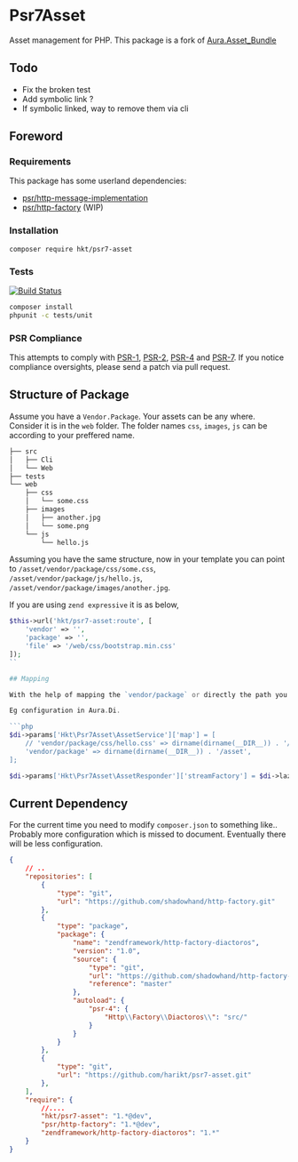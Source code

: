 # Psr7Asset

Asset management for PHP. This package is a fork of [Aura.Asset_Bundle](https://github.com/friendsofaura/Aura.Asset_Bundle)

## Todo

* Fix the broken test
* Add symbolic link ?
* If symbolic linked, way to remove them via cli

## Foreword

### Requirements

This package has some userland dependencies:

- [psr/http-message-implementation](https://packagist.org/providers/psr/http-message-implementation)
- [psr/http-factory](https://github.com/php-fig/fig-standards/blob/master/proposed/http-factory/http-factory.md) (WIP)

### Installation

```
composer require hkt/psr7-asset
```

### Tests

[![Build Status](https://travis-ci.org/harikt/Psr7Asset.png?branch=master)](https://travis-ci.org/harikt/Psr7Asset)

```bash
composer install
phpunit -c tests/unit
```

### PSR Compliance

This attempts to comply with [PSR-1][], [PSR-2][], [PSR-4][] and [PSR-7][]. If
you notice compliance oversights, please send a patch via pull request.

[PSR-1]: https://github.com/php-fig/fig-standards/blob/master/accepted/PSR-1-basic-coding-standard.md
[PSR-2]: https://github.com/php-fig/fig-standards/blob/master/accepted/PSR-2-coding-style-guide.md
[PSR-4]: https://github.com/php-fig/fig-standards/blob/master/accepted/PSR-4-autoloader.md

[PSR-7]: https://github.com/php-fig/fig-standards/blob/master/accepted/PSR-7-http-message.md

## Structure of Package

Assume you have a `Vendor.Package`. Your assets can be any where. Consider it is in the
`web` folder. The folder names `css`, `images`, `js` can be according to your preffered name.


```bash
├── src
│   ├── Cli
│   └── Web
├── tests
└── web
    ├── css
    │   └── some.css
    ├── images
    │   ├── another.jpg
    │   └── some.png
    └── js
        └── hello.js
```

Assuming you have the same structure, now in your template you can point
to `/asset/vendor/package/css/some.css`, `/asset/vendor/package/js/hello.js`, `/asset/vendor/package/images/another.jpg`.

If you are using `zend expressive` it is as below,

```php
$this->url('hkt/psr7-asset:route', [
    'vendor' => '',
    'package' => '',
    'file' => '/web/css/bootstrap.min.css'
]);
``

## Mapping

With the help of mapping the `vendor/package` or directly the path you can alter the result it returns.

Eg configuration in Aura.Di.

```php
$di->params['Hkt\Psr7Asset\AssetService']['map'] = [
    // 'vendor/package/css/hello.css' => dirname(dirname(__DIR__)) . '/asset/css/test.css',
    'vendor/package' => dirname(dirname(__DIR__)) . '/asset',
];

$di->params['Hkt\Psr7Asset\AssetResponder']['streamFactory'] = $di->lazyNew('Http\Factory\Diactoros\StreamFactory');
```

## Current Dependency

For the current time you need to modify `composer.json` to something like.. Probably more configuration which is missed to document. Eventually there will be less configuration.

```json
{
    // ..
    "repositories": [
        {
            "type": "git",
            "url": "https://github.com/shadowhand/http-factory.git"
        },
        {
            "type": "package",
            "package": {
                "name": "zendframework/http-factory-diactoros",
                "version": "1.0",
                "source": {
                    "type": "git",
                    "url": "https://github.com/shadowhand/http-factory-diactoros.git",
                    "reference": "master"
                },
                "autoload": {
                    "psr-4": {
                        "Http\\Factory\\Diactoros\\": "src/"
                    }
                }
            }
        },
        {
            "type": "git",
            "url": "https://github.com/harikt/psr7-asset.git"
        },
    ],
    "require": {
        //....
        "hkt/psr7-asset": "1.*@dev",
        "psr/http-factory": "1.*@dev",        
        "zendframework/http-factory-diactoros": "1.*"
    }
}
```
